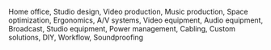 Home office, Studio design, Video production, Music production, Space optimization, Ergonomics, A/V systems, Video equipment, Audio equipment, Broadcast, Studio equipment, Power management, Cabling, Custom solutions, DIY, Workflow, Soundproofing
